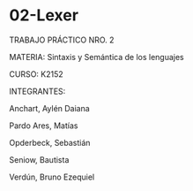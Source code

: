 # 02-Lexer

TRABAJO PRÁCTICO NRO. 2

MATERIA: Sintaxis y Semántica de los lenguajes

CURSO: K2152

INTEGRANTES:

Anchart, Aylén Daiana

Pardo Ares, Matías

Opderbeck, Sebastián

Seniow, Bautista

Verdún, Bruno Ezequiel

